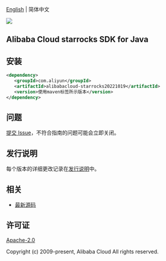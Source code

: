 [English](README.md) | 简体中文

![](https://aliyunsdk-pages.alicdn.com/icons/AlibabaCloud.svg)

## Alibaba Cloud starrocks SDK for Java

## 安装

```xml
<dependency>
   <groupId>com.aliyun</groupId>
   <artifactId>alibabacloud-starrocks20221019</artifactId>
   <version>使用maven标签所示版本</version>
</dependency>
```

## 问题

[提交 Issue](https://github.com/aliyun/alibabacloud-java-async-sdk/issues/new)，不符合指南的问题可能会立即关闭。

## 发行说明

每个版本的详细更改记录在[发行说明](./ChangeLog.txt)中。

## 相关

- [最新源码](https://github.com/aliyun/alibabacloud-async-java-sdk/)

## 许可证

[Apache-2.0](http://www.apache.org/licenses/LICENSE-2.0)

Copyright (c) 2009-present, Alibaba Cloud All rights reserved.
